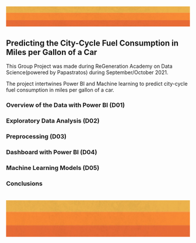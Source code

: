 <html>

<p align="left"><img width="1000" height="auto" src="Images/header.PNG"></p>          

<body>

<p>



<h2>Predicting the City-Cycle Fuel Consumption in Miles per Gallon of a Car</h2>

This Group Project was made during ReGeneration Academy on Data Science(powered by Papastratos) during September/October 2021.

The project intertwines Power BI and Machine learning to predict city-cycle fuel consumption in miles per gallon of a car.

<h3> Overview of the Data with Power BI (D01)
 
<h3> Exploratory Data Analysis (D02)
 
<h3> Preprocessing (D03)
 
<h3> Dashboard with Power BI (D04)

<h3> Machine Learning Models (D05)
  
<h3> Conclusions

<br>
<br>
<p align="center"><kbd><img width="1000" height="100" src="Images/header.PNG"></kbd></p><br>                     
<br>
</body>
</html>
